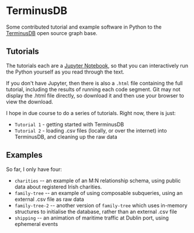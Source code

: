 # TerminusDB
Some contributed tutorial and example software in Python to the [TerminusDB](https://terminusdb.com/) open source graph base.

## Tutorials
The tutorials each are a [Jupyter Notebook](https://jupyter.org/),  so that you can interactively run the Python yourself as you read through the text.

If you don't have Jupyter,  then there is also a `.html` file containing the full tutorial, including the results of running each code segment. Git may not display the .html file directly, so download it and then use your browser to view the download.

I hope in due course to do a series of tutorials.  Right now,  there is just:
* `Tutorial 1` - getting started with TerminusDB
* `Tutorial 2` - loading .csv files (locally, or over the internet) into TerminusDB, and cleaning up the raw data

## Examples
So far,  I only have four:
* `charities` -- an example of an M:N relationship schema,  using public data about registered Irish charities.
* `family-tree` -- an example of using composable subqueries,  using an external .csv file as raw data
* `family-tree-2` -- another version of `family-tree` which uses in-memory structures to initialise the database,  rather than an external .csv file
* `shipping` -- an animation of maritime traffic at Dublin port, using ephemeral events
